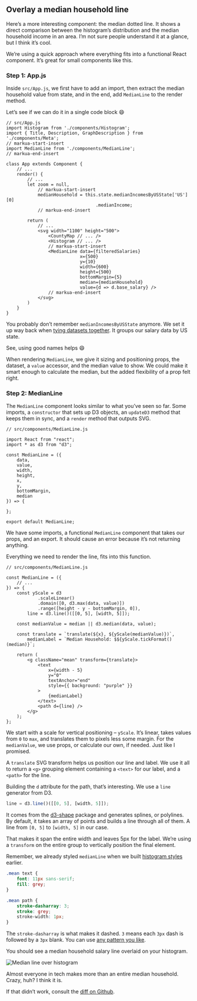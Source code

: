 
## Overlay a median household line

Here’s a more interesting component: the median dotted line. It shows a
direct comparison between the histogram’s distribution and the median
household income in an area. I’m not sure people understand it at a
glance, but I think it’s cool.

We’re using a quick approach where everything fits into a functional
React component. It’s great for small components like this.

### Step 1: App.js

Inside `src/App.js`, we first have to add an import, then extract the
median household value from state, and in the end, add `MedianLine` to
the render method.

Let’s see if we can do it in a single code block :smile:

    // src/App.js
    import Histogram from './components/Histogram';
    import { Title, Description, GraphDescription } from './components/Meta';
    // markua-start-insert
    import MedianLine from './components/MedianLine';
    // markua-end-insert
    
    class App extends Component {
        // ...
        render() {
            // ...
            let zoom = null,
                // markua-start-insert
                medianHousehold = this.state.medianIncomesByUSState['US'][0]
                                      .medianIncome;
                // markua-end-insert
    
            return (
                // ...
                <svg width="1100" height="500">
                    <CountyMap // ... />
                    <Histogram // ... />
                    // markua-start-insert
                    <MedianLine data={filteredSalaries}
                                x={500}
                                y={10}
                                width={600}
                                height={500}
                                bottomMargin={5}
                                median={medianHousehold}
                                value={d => d.base_salary} />
                    // markua-end-insert
                </svg>
            )
        }
    }

You probably don’t remember `medianIncomesByUSState` anymore. We set it
up way back when [tying datasets together](#tie-datasets-together). It
groups our salary data by US state.

See, using good names helps :smile:

When rendering `MedianLine`, we give it sizing and positioning props,
the dataset, a `value` accessor, and the median value to show. We could
make it smart enough to calculate the median, but the added flexibility
of a prop felt right.

### Step 2: MedianLine

The `MedianLine` component looks similar to what you’ve seen so far.
Some imports, a `constructor` that sets up D3 objects, an `updateD3`
method that keeps them in sync, and a `render` method that outputs SVG.

    // src/components/MedianLine.js
    
    import React from "react";
    import * as d3 from "d3";
    
    const MedianLine = ({
        data,
        value,
        width,
        height,
        x,
        y,
        bottomMargin,
        median
    }) => {
        
    };
    
    export default MedianLine;

We have some imports, a functional `MedianLine` component that takes our
props, and an export. It should cause an error because it’s not
returning anything.

Everything we need to render the line, fits into this function.

    // src/components/MedianLine.js
    
    const MedianLine = ({
        // ...
    }) => {
        const yScale = d3
                .scaleLinear()
                .domain([0, d3.max(data, value)])
                .range([height - y - bottomMargin, 0]),
            line = d3.line()([[0, 5], [width, 5]]);
    
        const medianValue = median || d3.median(data, value);
    
        const translate = `translate(${x}, ${yScale(medianValue)})`,
            medianLabel = `Median Household: $${yScale.tickFormat()(median)}`;
    
        return (
            <g className="mean" transform={translate}>
                <text
                    x={width - 5}
                    y="0"
                    textAnchor="end"
                    style={{ background: "purple" }}
                >
                    {medianLabel}
                </text>
                <path d={line} />
            </g>
        );
    };

We start with a scale for vertical positioning – `yScale`. It’s linear,
takes values from `0` to `max`, and translates them to pixels less some
margin. For the `medianValue`, we use props, or calculate our own, if
needed. Just like I promised.

A `translate` SVG transform helps us position our line and label. We use
it all to return a `<g>` grouping element containing a `<text>` for our
label, and a `<path>` for the line.

Building the `d` attribute for the path, that’s interesting. We use a
`line` generator from D3.

``` javascript
line = d3.line()([[0, 5], [width, 5]]);
```

It comes from the [d3-shape](https://github.com/d3/d3-shape#lines)
package and generates splines, or polylines. By default, it takes an
array of points and builds a line through all of them. A line from
`[0, 5]` to `[width, 5]` in our case.

That makes it span the entire width and leaves 5px for the label. We’re
using a `transform` on the entire group to vertically position the final
element.

Remember, we already styled `medianLine` when we built [histogram
styles](#histogram-css) earlier.

``` css
.mean text {
    font: 11px sans-serif;
    fill: grey;
}

.mean path {
    stroke-dasharray: 3;
    stroke: grey;
    stroke-width: 1px;
}
```

The `stroke-dasharray` is what makes it dashed. `3` means each `3px`
dash is followed by a `3px` blank. You can use [any pattern you
like](https://developer.mozilla.org/en-US/docs/Web/SVG/Attribute/stroke-dasharray).

You should see a median household salary line overlaid on your
histogram.

![Median line over
histogram](https://raw.githubusercontent.com/Swizec/react-d3js-es6-ebook/2018-version/manuscript/resources/images/es6v2/dataviz-with-everything.png)

Almost everyone in tech makes more than an entire median household.
Crazy, huh? I think it is.

If that didn’t work, consult the [diff on
Github](https://github.com/Swizec/react-d3js-step-by-step/commit/1fd055e461184fb8dc8dd509edb3a6a683c995fe).
